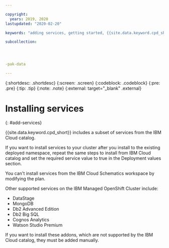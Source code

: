 ```yaml
---

copyright:
  years: 2019, 2020
lastupdated: "2020-02-20"

keywords: "adding services, getting started, {{site.data.keyword.cpd_short}}, {{site.data.keyword.cpd_full_notm}}, data, ai, analytics, data analytics, governance, data governance"

subcollection: 




-pak-data

---
```


{:shortdesc: .shortdesc}
{:screen: .screen}
{:codeblock: .codeblock}
{:pre: .pre}
{:tip: .tip}
{:note: .note}
{:external: target="_blank" .external}


# Installing services
{: #add-services}


{{site.data.keyword.cpd_short}} includes a subset of services from the IBM Cloud catalog.

If you want to install services to your cluster after you install to the existing deployed namespace, repeat the same steps to install from IBM Cloud catalog and set the required service value to true in the Deployment values section. 

You can't install services from the IBM Cloud Schematics workspace by modifying the plan. 

Other supported services on the IBM Managed OpenShift Cluster include: 
- DataStage
- MongoDB
- Db2 Advanced Edition
- Db2 Big SQL
- Cognos Analytics
- Watson Studio Premium

If you want to install these addons, which are not supported by the IBM Cloud catalog, they must be added manually.
